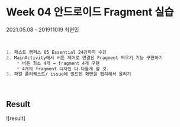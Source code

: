 # Week 04 안드로이드 Fragment 실습

2021.05.08 - 201911019 최현민

<br>

```markdown
1. 패스트 캠퍼스 05 Essential 24강까지 수강
2. MainActivity에서 버튼 제어로 연결된 Fragment 띄우기 기능 구현하기
	* 버튼 최소 4개 → fragment 4개 구현
	* 4개의 fragment 디자인 다 다를게 할 것.
3. 파일 풀리퀘스트/ issue에 빌드된 화면을 캡쳐해서 올리기
```

<br>

## Result

![result]

